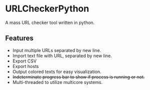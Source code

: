 # URLCheckerPython
A mass URL checker tool written in python.

## Features
* Input multiple URLs separated by new line.
* Import text file with URL, separated by new line.
* Export CSV
* Export hosts
* Output colored texts for easy visualization.
* ~~Indeterminate progress bar to show if process is running or not.~~
* Multi-threaded to utilize multicore systems.